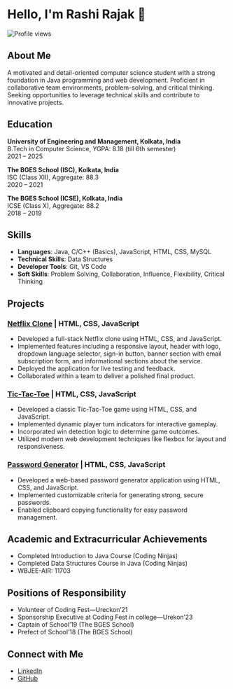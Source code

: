 # Hello, I'm Rashi Rajak 👋

![Profile views](https://gpvc.arturio.dev/Rashi-2002)

## About Me
A motivated and detail-oriented computer science student with a strong foundation in Java programming and web development. Proficient in collaborative team environments, problem-solving, and critical thinking. Seeking opportunities to leverage technical skills and contribute to innovative projects.

## Education
**University of Engineering and Management, Kolkata, India**  
B.Tech in Computer Science, YGPA: 8.18 (till 6th semester)  
2021 – 2025

**The BGES School (ISC), Kolkata, India**  
ISC (Class XII), Aggregate: 88.3  
2020 – 2021

**The BGES School (ICSE), Kolkata, India**  
ICSE (Class X), Aggregate: 88.2  
2018 – 2019

## Skills
- **Languages**: Java, C/C++ (Basics), JavaScript, HTML, CSS, MySQL
- **Technical Skills**: Data Structures
- **Developer Tools**: Git, VS Code
- **Soft Skills**: Problem Solving, Collaboration, Influence, Flexibility, Critical Thinking

## Projects
### [Netflix Clone](https://github.com/Rashi-2002/netflix-clone) | HTML, CSS, JavaScript
- Developed a full-stack Netflix clone using HTML, CSS, and JavaScript.
- Implemented features including a responsive layout, header with logo, dropdown language selector, sign-in button, banner section with email subscription form, and informational sections about the service.
- Deployed the application for live testing and feedback.
- Collaborated within a team to deliver a polished final product.

### [Tic-Tac-Toe](https://github.com/Rashi-2002/tic-tac-toe) | HTML, CSS, JavaScript
- Developed a classic Tic-Tac-Toe game using HTML, CSS, and JavaScript.
- Implemented dynamic player turn indicators for interactive gameplay.
- Incorporated win detection logic to determine game outcomes.
- Utilized modern web development techniques like flexbox for layout and responsiveness.

### [Password Generator](https://github.com/Rashi-2002/password-generator) | HTML, CSS, JavaScript
- Developed a web-based password generator application using HTML, CSS, and JavaScript.
- Implemented customizable criteria for generating strong, secure passwords.
- Enabled clipboard copying functionality for easy password management.

## Academic and Extracurricular Achievements
- Completed Introduction to Java Course (Coding Ninjas)
- Completed Data Structures Course in Java (Coding Ninjas)
- WBJEE-AIR: 11703

## Positions of Responsibility
- Volunteer of Coding Fest—Ureckon’21
- Sponsorship Executive at Coding Fest in college—Urekon’23
- Captain of School’19 (The BGES School)
- Prefect of School’18 (The BGES School)

## Connect with Me
- [LinkedIn](https://www.linkedin.com/in/rashirajak2002/)
- [GitHub](https://github.com/Rashi-2002)
